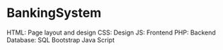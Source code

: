 # BankingSystem

HTML: Page layout and design
CSS: Design
JS: Frontend
PHP: Backend
Database: SQL
Bootstrap
Java Script
